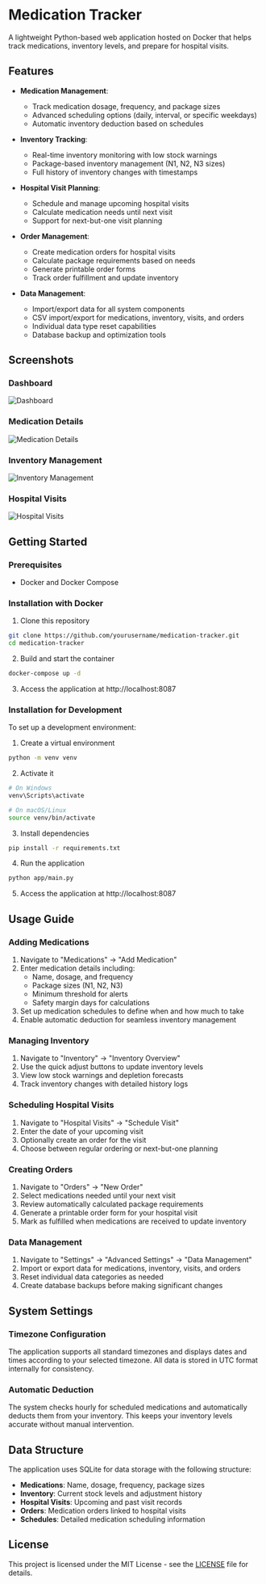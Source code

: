 # Medication Tracker

A lightweight Python-based web application hosted on Docker that helps track medications, inventory levels, and prepare for hospital visits.

## Features

- **Medication Management**:
  - Track medication dosage, frequency, and package sizes
  - Advanced scheduling options (daily, interval, or specific weekdays)
  - Automatic inventory deduction based on schedules

- **Inventory Tracking**:
  - Real-time inventory monitoring with low stock warnings
  - Package-based inventory management (N1, N2, N3 sizes)
  - Full history of inventory changes with timestamps

- **Hospital Visit Planning**:
  - Schedule and manage upcoming hospital visits
  - Calculate medication needs until next visit
  - Support for next-but-one visit planning

- **Order Management**:
  - Create medication orders for hospital visits
  - Calculate package requirements based on needs
  - Generate printable order forms
  - Track order fulfillment and update inventory

- **Data Management**:
  - Import/export data for all system components
  - CSV import/export for medications, inventory, visits, and orders
  - Individual data type reset capabilities
  - Database backup and optimization tools

## Screenshots

### Dashboard
![Dashboard](screenshots/dashboard.png)

### Medication Details
![Medication Details](screenshots/medication_details.png)

### Inventory Management
![Inventory Management](screenshots/inventory.png)

### Hospital Visits
![Hospital Visits](screenshots/visits.png)

## Getting Started

### Prerequisites

- Docker and Docker Compose

### Installation with Docker

1. Clone this repository
```bash
git clone https://github.com/yourusername/medication-tracker.git
cd medication-tracker
```

2. Build and start the container
```bash
docker-compose up -d
```

3. Access the application at http://localhost:8087

### Installation for Development

To set up a development environment:

1. Create a virtual environment
```bash
python -m venv venv
```

2. Activate it
```bash
# On Windows
venv\Scripts\activate

# On macOS/Linux
source venv/bin/activate
```

3. Install dependencies
```bash
pip install -r requirements.txt
```

4. Run the application
```bash
python app/main.py
```

5. Access the application at http://localhost:8087

## Usage Guide

### Adding Medications

1. Navigate to "Medications" -> "Add Medication"
2. Enter medication details including:
   - Name, dosage, and frequency
   - Package sizes (N1, N2, N3)
   - Minimum threshold for alerts
   - Safety margin days for calculations
3. Set up medication schedules to define when and how much to take
4. Enable automatic deduction for seamless inventory management

### Managing Inventory

1. Navigate to "Inventory" -> "Inventory Overview"
2. Use the quick adjust buttons to update inventory levels
3. View low stock warnings and depletion forecasts
4. Track inventory changes with detailed history logs

### Scheduling Hospital Visits

1. Navigate to "Hospital Visits" -> "Schedule Visit"
2. Enter the date of your upcoming visit
3. Optionally create an order for the visit
4. Choose between regular ordering or next-but-one planning

### Creating Orders

1. Navigate to "Orders" -> "New Order"
2. Select medications needed until your next visit
3. Review automatically calculated package requirements
4. Generate a printable order form for your hospital visit
5. Mark as fulfilled when medications are received to update inventory

### Data Management

1. Navigate to "Settings" -> "Advanced Settings" -> "Data Management"
2. Import or export data for medications, inventory, visits, and orders
3. Reset individual data categories as needed
4. Create database backups before making significant changes

## System Settings

### Timezone Configuration

The application supports all standard timezones and displays dates and times according to your selected timezone. All data is stored in UTC format internally for consistency.

### Automatic Deduction

The system checks hourly for scheduled medications and automatically deducts them from your inventory. This keeps your inventory levels accurate without manual intervention.

## Data Structure

The application uses SQLite for data storage with the following structure:

- **Medications**: Name, dosage, frequency, package sizes
- **Inventory**: Current stock levels and adjustment history
- **Hospital Visits**: Upcoming and past visit records
- **Orders**: Medication orders linked to hospital visits
- **Schedules**: Detailed medication scheduling information

## License

This project is licensed under the MIT License - see the [LICENSE](LICENSE.md) file for details.